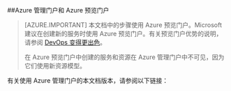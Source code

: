 <!-- not suitable for Mooncake -->

##Azure 管理门户和 Azure 预览门户

> [AZURE.IMPORTANT] 本文档中的步骤使用 Azure 预览门户。Microsoft 建议在创建新的服务时使用 Azure 预览门户。有关预览门户优势的说明，请参阅 [DevOps 变得更出色](https://azure.microsoft.comhttps://manage.windowsazure.cn)。
> 
> 在 Azure 预览门户中创建的服务和资源在 Azure 管理门户中不可见，因为它们使用新资源模型。

有关使用 Azure 管理门户的本文档版本，请参阅以下链接：
<!---HONumber=Mooncake_0405_2016-->